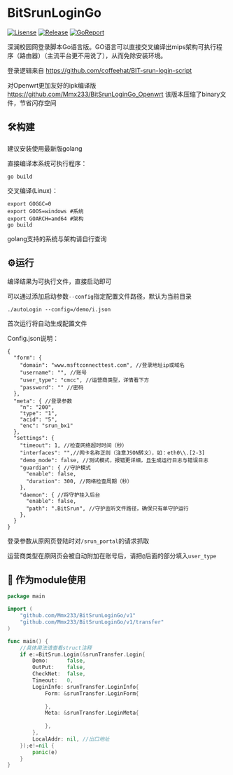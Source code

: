 # BitSrunLoginGo

[![Lisense](https://img.shields.io/github/license/Mmx233/BitSrunLoginGo)](https://github.com/Mmx233/BitSrunLoginGo/blob/main/LICENSE)
[![Release](https://img.shields.io/github/v/release/Mmx233/BitSrunLoginGo?color=blueviolet&include_prereleases)](https://github.com/Mmx233/BitSrunLoginGo/releases)
[![GoReport](https://goreportcard.com/badge/github.com/Mmx233/BitSrunLoginGo)](https://goreportcard.com/report/github.com/Mmx233/BitSrunLoginGo)

深澜校园网登录脚本Go语言版。GO语言可以直接交叉编译出mips架构可执行程序（路由器）（主流平台更不用说了），从而免除安装环境。

登录逻辑来自 https://github.com/coffeehat/BIT-srun-login-script

对Openwrt更加友好的ipk编译版 https://github.com/Mmx233/BitSrunLoginGo_Openwrt 该版本压缩了binary文件，节省闪存空间

## :hammer_and_wrench:构建

建议安装使用最新版golang

直接编译本系统可执行程序：

```shell
go build
```

交叉编译(Linux)：

```shell
export GOGGC=0
export GOOS=windows #系统
export GOARCH=amd64 #架构
go build
```

golang支持的系统与架构请自行查询

## :gear:运行

编译结果为可执行文件，直接启动即可

可以通过添加启动参数`--config`指定配置文件路径，默认为当前目录

```shell
./autoLogin --config=/demo/i.json
```

首次运行将自动生成配置文件

Config.json说明：

```json5
{
  "form": {
    "domain": "www.msftconnecttest.com", //登录地址ip或域名
    "username": "", //账号
    "user_type": "cmcc", //运营商类型，详情看下方
    "password": "" //密码
  },
  "meta": { //登录参数
    "n": "200",
    "type": "1",
    "acid": "5",
    "enc": "srun_bx1"
  },
  "settings": {
    "timeout": 1, //检查网络超时时间（秒）
    "interfaces": "",//网卡名称正则（注意JSON转义），如：eth0\\.[2-3]
    "demo_mode": false, //测试模式，报错更详细，且生成运行日志与错误日志
    "guardian": { //守护模式
      "enable": false,
      "duration": 300, //网络检查周期（秒）
    }, 
    "daemon": { //将守护挂入后台
      "enable": false,
      "path": ".BitSrun", //守护监听文件路径，确保只有单守护运行
    },
  }
}
```

登录参数从原网页登陆时对`/srun_portal`的请求抓取

运营商类型在原网页会被自动附加在账号后，请把`@`后面的部分填入`user_type`

## :jigsaw: 作为module使用

```go
package main

import (
	"github.com/Mmx233/BitSrunLoginGo/v1"
	"github.com/Mmx233/BitSrunLoginGo/v1/transfer"
)

func main() {
	//具体用法请查看struct注释
	if e:=BitSrun.Login(&srunTransfer.Login{
		Demo:      false,
		OutPut:    false,
		CheckNet:  false,
		Timeout:   0,
		LoginInfo: srunTransfer.LoginInfo{
			Form: &srunTransfer.LoginForm{
				
            },
			Meta: &srunTransfer.LoginMeta{
				
            },
		},
		LocalAddr: nil, //出口地址
	});e!=nil {
		panic(e)
    }
}
```